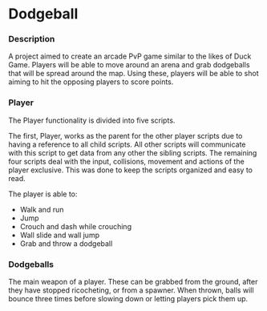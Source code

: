 # Dodgeball

### Description
A project aimed to create an arcade PvP game similar to the likes of Duck Game. Players will be able to move around an arena and grab dodgeballs that will be spread around the map. Using these, players will be able to shot aiming to hit the opposing players to score points.

### Player
The Player functionality is divided into five scripts. <br>

The first, Player, works as the parent for the other player scripts due to having a reference to all child scripts. All other scripts will communicate with this script to get data from any other the sibling scripts. The remaining four scripts deal with the input, collisions, movement and actions of the player exclusive. This was done to keep the scripts organized and easy to read. <br>

The player is able to: 
- Walk and run
- Jump
- Crouch and dash while crouching
- Wall slide and wall jump
- Grab and throw a dodgeball

### Dodgeballs
The main weapon of a player. These can be grabbed from the ground, after they have stopped ricocheting, or from a spawner. When thrown, balls will bounce three times before slowing down or letting players pick them up. 
